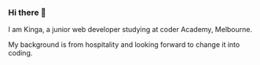 ### Hi there 👋

I am Kinga, a junior web developer studying at coder Academy, Melbourne.

My background is from hospitality and looking forward to change it into coding.

